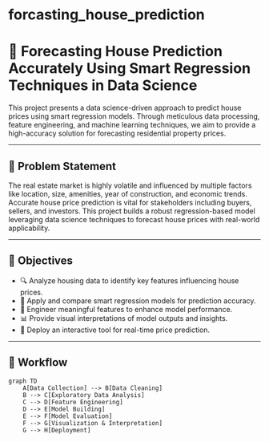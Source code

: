 # forcasting_house_prediction
# 🏡 Forecasting House Prediction Accurately Using Smart Regression Techniques in Data Science

This project presents a data science-driven approach to predict house prices using smart regression models. Through meticulous data processing, feature engineering, and machine learning techniques, we aim to provide a high-accuracy solution for forecasting residential property prices.

---

## 📌 Problem Statement

The real estate market is highly volatile and influenced by multiple factors like location, size, amenities, year of construction, and economic trends. Accurate house price prediction is vital for stakeholders including buyers, sellers, and investors. This project builds a robust regression-based model leveraging data science techniques to forecast house prices with real-world applicability.

---

## 🎯 Objectives

- 🔍 Analyze housing data to identify key features influencing house prices.
- 🤖 Apply and compare smart regression models for prediction accuracy.
- 🧠 Engineer meaningful features to enhance model performance.
- 📊 Provide visual interpretations of model outputs and insights.
- 🚀 Deploy an interactive tool for real-time price prediction.

---

## 🧩 Workflow

```mermaid
graph TD
    A[Data Collection] --> B[Data Cleaning]
    B --> C[Exploratory Data Analysis]
    C --> D[Feature Engineering]
    D --> E[Model Building]
    E --> F[Model Evaluation]
    F --> G[Visualization & Interpretation]
    G --> H[Deployment]





